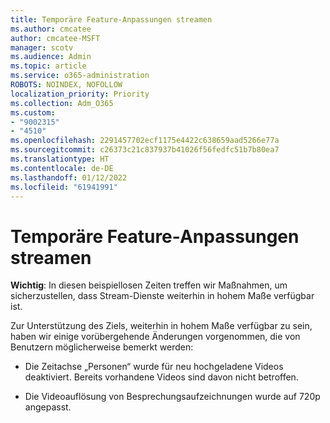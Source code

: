 ```yaml
---
title: Temporäre Feature-Anpassungen streamen
ms.author: cmcatee
author: cmcatee-MSFT
manager: scotv
ms.audience: Admin
ms.topic: article
ms.service: o365-administration
ROBOTS: NOINDEX, NOFOLLOW
localization_priority: Priority
ms.collection: Adm_O365
ms.custom:
- "9002315"
- "4510"
ms.openlocfilehash: 2291457702ecf1175e4422c638659aad5266e77a
ms.sourcegitcommit: c26373c21c837937b41026f56fedfc51b7b80ea7
ms.translationtype: HT
ms.contentlocale: de-DE
ms.lasthandoff: 01/12/2022
ms.locfileid: "61941991"
---
```

# <a name="stream-temporary-feature-adjustments"></a>Temporäre Feature-Anpassungen streamen

**Wichtig**: In diesen beispiellosen Zeiten treffen wir Maßnahmen, um sicherzustellen, dass Stream-Dienste weiterhin in hohem Maße verfügbar ist.

Zur Unterstützung des Ziels, weiterhin in hohem Maße verfügbar zu sein, haben wir einige vorübergehende Änderungen vorgenommen, die von Benutzern möglicherweise bemerkt werden: 

- Die Zeitachse „Personen“ wurde für neu hochgeladene Videos deaktiviert. Bereits vorhandene Videos sind davon nicht betroffen.

- Die Videoauflösung von Besprechungsaufzeichnungen wurde auf 720p angepasst.
